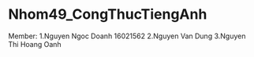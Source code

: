 # Nhom49_CongThucTiengAnh
Member:
  1.Nguyen Ngoc Doanh 16021562
  2.Nguyen Van Dung
  3.Nguyen Thi Hoang Oanh
